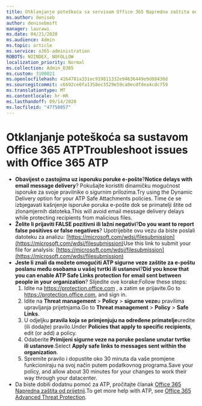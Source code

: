 ```yaml
---
title: Otklanjanje poteškoća sa servisom Office 365 Napredna zaštita od prijetnji (ATP)
ms.author: deniseb
author: denisebmsft
manager: laurawi
ms.date: 04/21/2020
ms.audience: Admin
ms.topic: article
ms.service: o365-administration
ROBOTS: NOINDEX, NOFOLLOW
localization_priority: Normal
ms.collection: Admin_O365
ms.custom: 3100021
ms.openlocfilehash: 4164781a331ec919811332e94636449e9d88430d
ms.sourcegitcommit: c6692ce0fa1358ec3529e59ca0ecdfdea4cdc759
ms.translationtype: MT
ms.contentlocale: hr-HR
ms.lasthandoff: 09/14/2020
ms.locfileid: "47758057"
---
```

# <a name="troubleshoot-issues-with-office-365-atp"></a><span data-ttu-id="0d718-102">Otklanjanje poteškoća sa sustavom Office 365 ATP</span><span class="sxs-lookup"><span data-stu-id="0d718-102">Troubleshoot issues with Office 365 ATP</span></span>

- <span data-ttu-id="0d718-103">**Obavijest o zastojima uz isporuku poruke e-pošte**?</span><span class="sxs-lookup"><span data-stu-id="0d718-103">**Notice delays with email message delivery**?</span></span> <span data-ttu-id="0d718-104">Pokušajte koristiti dinamičku mogućnost isporuke za svoje pravilnike o sigurnim prilozima.</span><span class="sxs-lookup"><span data-stu-id="0d718-104">Try using the Dynamic Delivery option for your ATP Safe Attachments policies.</span></span> <span data-ttu-id="0d718-105">Time će se izbjegavati kašnjenje isporuke poruka e-pošte dok se primatelji štite od zlonamjernih datoteka.</span><span class="sxs-lookup"><span data-stu-id="0d718-105">This will avoid email message delivery delays while protecting recipients from malicious files.</span></span>
- <span data-ttu-id="0d718-106">**Želite li prijaviti FALSE pozitivni ili lažni negativi**?</span><span class="sxs-lookup"><span data-stu-id="0d718-106">**Do you want to report false positives or false negatives**?</span></span> <span data-ttu-id="0d718-107">Upotrijebite ovu vezu da biste poslali datoteku za analizu: [https://microsoft.com/wdsi/filesubmission](https://microsoft.com/wdsi/filesubmission)</span><span class="sxs-lookup"><span data-stu-id="0d718-107">Use this link to submit your file for analysis: [https://microsoft.com/wdsi/filesubmission](https://microsoft.com/wdsi/filesubmission)</span></span>
- <span data-ttu-id="0d718-108">**Jeste li znali da možete omogućiti ATP sigurne veze zaštite za e-poštu poslanu među osobama u vašoj tvrtki ili ustanovi**?</span><span class="sxs-lookup"><span data-stu-id="0d718-108">**Did you know that you can enable ATP Safe Links protection for email sent between people in your organization**?</span></span> <span data-ttu-id="0d718-109">Slijedite ove korake:</span><span class="sxs-lookup"><span data-stu-id="0d718-109">Follow these steps:</span></span>
    1. <span data-ttu-id="0d718-110">Idite na https://protection.office.com , a zatim se prijavite.</span><span class="sxs-lookup"><span data-stu-id="0d718-110">Go to https://protection.office.com, and sign in.</span></span>
    2. <span data-ttu-id="0d718-111">Idite na **Threat management**  >  **Policy**  >  **sigurne veze**u pravilima upravljanja prijetnjama.</span><span class="sxs-lookup"><span data-stu-id="0d718-111">Go to **Threat management** > **Policy** > **Safe Links**.</span></span>
    3. <span data-ttu-id="0d718-112">U odjeljku **pravila koja se primjenjuju na određene primatelje**uredite (ili dodajte) pravilo.</span><span class="sxs-lookup"><span data-stu-id="0d718-112">Under **Policies that apply to specific recipients**, edit (or add) a policy.</span></span>
    4. <span data-ttu-id="0d718-113">Odaberite **Primijeni sigurne veze na poruke poslane unutar tvrtke ili ustanove**.</span><span class="sxs-lookup"><span data-stu-id="0d718-113">Select **Apply safe links to messages sent within the organization**.</span></span>
    5. <span data-ttu-id="0d718-114">Spremite pravilo i dopustite oko 30 minuta da vaše promjene funkcioniraju na svoj način putem podatkovnog programa.</span><span class="sxs-lookup"><span data-stu-id="0d718-114">Save your policy, and allow about 30 minutes for your changes to work their way through your datacenter.</span></span>
- <span data-ttu-id="0d718-115">Da biste dobili dodatnu pomoć za ATP, pročitajte članak [Office 365 Napredna zaštita od prijetnji](https://docs.microsoft.com/microsoft-365/security/office-365-security/office-365-atp).</span><span class="sxs-lookup"><span data-stu-id="0d718-115">To get more help with ATP, see [Office 365 Advanced Threat Protection](https://docs.microsoft.com/microsoft-365/security/office-365-security/office-365-atp).</span></span>